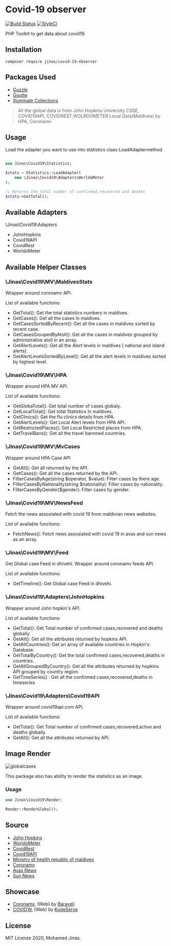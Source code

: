 # Covid-19 observer

[![Build Status](https://travis-ci.org/jinas123/covid-19-observer.svg?branch=master)](https://travis-ci.org/jinas123/covid-19-observer)
[![StyleCI](https://github.styleci.io/repos/248749237/shield?branch=master)](https://github.styleci.io/repos/248749237?branch=master)

PHP Toolkit to get data about covid19.

## Installation

```
composer require jinas/covid-19-observer
```

## Packages Used

- [Guzzle](https://github.com/guzzle/guzzle)
- [Goutte](https://github.com/FriendsOfPHP/Goutte)
- [Illuminate Collections](https://github.com/tightenco/collect)

> All the global data is from John Hopkins University CSSE, COVID19API, COVIDREST,WOLRDOMETER
> Local Data(Maldives) by HPA, Coronamv

## Usage

Load the adapter you want to use into statistics class LoadAdaptermethod

```php

use Jinas\Covid19\Statistics;

$stats = Statistics::LoadAdapter(
    new \Jinas\Covid19\Adapters\WorldoMeter
);

// Returns the total number of confirmed,recovered and deaths
$stats->GetTotal(); 

```

## Available Adapters

\Jinas\Covid19\Adapters

- JohnHopkins
- Covid19API
- CovidRest
- WorldoMeter

## Available Helper Classes

### \Jinas\Covid19\MV\MaldivesStats

Wrapper around coronamv API.

List of available functions:

- GetTotal(): Get the total statistics numbers in maldives.
- GetCases(): Get all the cases in maldives.
- GetCasesSortedByRecent(): Get all the cases in maldives sorted by recent case.
- GetCasesGroupedByAtoll(): Get all the cases in maldives grouped by administrative atoll in an array.
- GetAlertLevels(): Get all the Alert levels in maldives [ national and island alerts]
- GetAlertLevelsSortedByLevel(): Get all the alert levels in maldives sorted by highest level.

### \Jinas\Covid19\MV\HPA

Wrapper around HPA MV API.

List of available functions:

- GetGlobaTotal(): Get total number of cases globaly.
- GetLocalTotal(): Get total Statistics In maldives.
- GetClinics(): Get the flu clinics details from HPA.
- GetAlertLevels(): Get Local Alert levels from HPA API.
- GetRestrictedPlaces(): Get Local Restricted places from HPA.
- GetTravelBans(): Get all the travel bannned countries.


### \Jinas\Covid19\MV\MvCases

Wrapper around HPA Case API

- GetAll(): Get all returned by the API.
- GetCases(): Get all the cases returned by the API.
- FilterCasesByAge(string $operator, $value): Filter cases by there age.
- FilterCasesByNationality(string $nationality): Filter cases by nationality.
- FilterCasesByGender($gender): Filter cases by gender.

### \Jinas\Covid19\MV\NewsFeed

Fetch the news assosiated with covid 19 from maldivian news websites.

List of available functions:

- FetchNews(): Fetch news assosiated with covid 19 in avas and sun news as an array.

### \Jinas\Covid19\MV\Feed

Get Global case Feed in dhivehi. Wrapper around coronamv feeds API.

List of available functions:

- GetTimeline(): Get Global case Feed in dhivehi.

### \Jinas\Covid19\Adapters\JohnHopkins

Wrapper around John hopkin's API.

List of available functions:

- GetTotal(): Get Total number of confirmed cases,recovered and deaths globally.
- GetAll(): Get all the attributes returned by hopkins API.
- GetAllCountries(): Get an array of available countries in Hopkin's Database.
- GetTotalByCountry(): Get the total confirmed cases,recovered,deaths in countries.
- GetAllGroupedByCountry(): Get all the attributes returned by hopkins API grouped by country region.
- GetTimeSeries() :  Get all the confirmed cases,recovered,deaths in timeseries


### \Jinas\Covid19\Adapters\Covid19API

Wrapper around covid19api.com API.

List of available functions:

- GetTotal(): Get Total number of confirmed cases,recovered,active and deaths globally.
- GetAll(): Get all the attributes returned by API.


## Image Render

![globalcases](https://coronamv.live/render/global)

This package also has ability to render the statistics as an image.

### Usage

```php
use Jinas\Covid19\Render;

Render::RenderGlobal();

```

## Source

- [John Hopkins](https://www.jhu.edu/)
- [WorldoMeter](https://www.worldometers.info/coronavirus/)
- [CovidRest](http://covid-rest.herokuapp.com/)
- [Covid19API](https://covid19api.com/)
- [Ministry of health republic of maldives](https://covid19.health.gov.mv)
- [Coronamv](https://coronamv.live/)
- [Avas News](https://avas.mv/)
- [Sun News](http://www.sun.mv/)

## Showcase

- [Coronamv](https://coronamv.live/), (Web) by [Baraveli](https://baraveli.xyz/)
- [COVID19](https://covid19.kodeserve.mv/), (Web) by [KodeServe](https://kodeserve.mv/)


## License

MIT License 2020, Mohamed Jinas.
